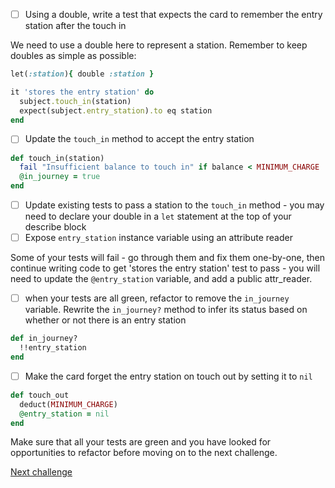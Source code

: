 - [ ] Using a double, write a test that expects the card to remember the entry station after the touch in

We need to use a double here to represent a station. Remember to keep doubles as simple as possible:

```ruby
let(:station){ double :station }

it 'stores the entry station' do
  subject.touch_in(station)
  expect(subject.entry_station).to eq station
end
```
- [ ] Update the `touch_in` method to accept the entry station

```ruby
def touch_in(station)
  fail "Insufficient balance to touch in" if balance < MINIMUM_CHARGE
  @in_journey = true
end
```

- [ ] Update existing tests to pass a station to the `touch_in` method - you may need to declare your double in a `let` statement at the top of your describe block
- [ ] Expose `entry_station` instance variable using an attribute reader

Some of your tests will fail - go through them and fix them one-by-one, then continue writing code to get 'stores the entry station' test to pass - you will need to update the `@entry_station` variable, and add a public attr_reader.

- [ ] when your tests are all green, refactor to remove the `in_journey` variable. Rewrite the `in_journey?` method to infer its status based on whether or not there is an entry station

```ruby
def in_journey?
  !!entry_station
end
```

- [ ] Make the card forget the entry station on touch out by setting it to `nil`

```ruby
def touch_out
  deduct(MINIMUM_CHARGE)
  @entry_station = nil
end

```

Make sure that all your tests are green and you have looked for opportunities to refactor before moving on to the next challenge.

[Next challenge](../12_journey_history.md)



